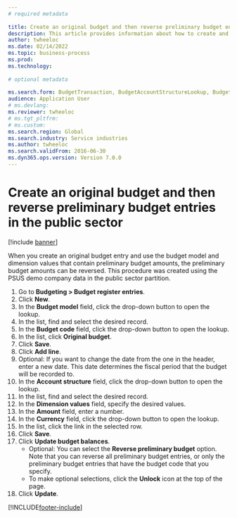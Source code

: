 ```yaml
--- 
# required metadata 
 
title: Create an original budget and then reverse preliminary budget entries in the public sector
description: This article provides information about how to create and reverse an original budget entry using budget model and dimension values that have preliminary budget amounts. 
author: twheeloc
ms.date: 02/14/2022
ms.topic: business-process 
ms.prod:  
ms.technology:  
 
# optional metadata 
 
ms.search.form: BudgetTransaction, BudgetAccountStructureLookup, BudgetTransactionMultiPost   
audience: Application User 
# ms.devlang:  
ms.reviewer: twheeloc
# ms.tgt_pltfrm:  
# ms.custom:  
ms.search.region: Global
ms.search.industry: Service industries
ms.author: twheeloc
ms.search.validFrom: 2016-06-30 
ms.dyn365.ops.version: Version 7.0.0 
---
```

# Create an original budget and then reverse preliminary budget entries in the public sector

[!include [banner](../../includes/banner.md)]

When you create an original budget entry and use the budget model and dimension values that contain preliminary budget amounts, the preliminary budget amounts can be reversed. This procedure was created using the PSUS demo company data in the public sector partition.

1. Go to **Budgeting > Budget register entries**.
2. Click **New**.
3. In the **Budget model** field, click the drop-down button to open the lookup.
4. In the list, find and select the desired record.
5. In the **Budget code** field, click the drop-down button to open the lookup.
6. In the list, click **Original budget**.
7. Click **Save**.
8. Click **Add line**.
9. Optional: If you want to change the date from the one in the header, enter a new date. This date determines the fiscal period that the budget will be recorded to.
10. In the **Account structure** field, click the drop-down button to open the lookup.
11. In the list, find and select the desired record.
12. In the **Dimension values** field, specify the desired values.
13. In the **Amount** field, enter a number.
14. In the **Currency** field, click the drop-down button to open the lookup.
15. In the list, click the link in the selected row.
16. Click **Save**.
17. Click **Update budget balances**.
    * Optional: You can select the **Reverse preliminary budget** option. Note that you can reverse all preliminary budget entries, or only the preliminary budget entries that have the budget code that you specify.  
    * To make optional selections, click the **Unlock** icon at the top of the page.  
18. Click **Update**.



[!INCLUDE[footer-include](../../../includes/footer-banner.md)]
